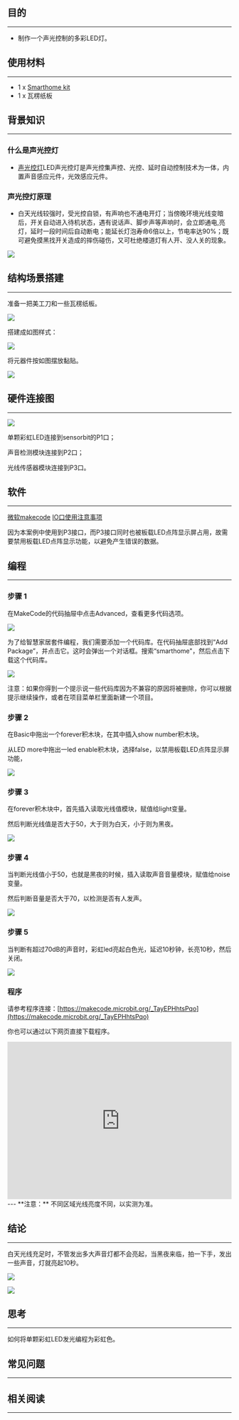 
## 目的
---

- 制作一个声光控制的多彩LED灯。

## 使用材料
---

- 1 x [Smarthome kit](https://www.elecfreaks.com/estore)
- 1 x 瓦楞纸板

## 背景知识
---
### 什么是声光控灯
- [声光控灯](https://baike.baidu.com/item/LED%E5%A3%B0%E5%85%89%E6%8E%A7%E7%81%AF/5015693?fr=aladdin)LED声光控灯是声光控集声控、光控、延时自动控制技术为一体，内置声音感应元件，光效感应元件。
### 声光控灯原理
- 白天光线较强时，受光控自锁，有声响也不通电开灯；当傍晚环境光线变暗后，开关自动进入待机状态，遇有说话声、脚步声等声响时，会立即通电,亮灯，延时一段时间后自动断电；能延长灯泡寿命6倍以上，节电率达90%；既可避免摸黑找开关造成的摔伤碰伤，又可杜绝楼道灯有人开、没人关的现象。


![](https://i.imgur.com/ZUlVGdQ.png)

## 结构场景搭建
---
准备一把美工刀和一些瓦楞纸板。

![](https://i.imgur.com/PuJE7uj.jpg)

搭建成如图样式：

![](https://i.imgur.com/Ttp5RK9.jpg)

将元器件按如图摆放黏贴。

![](https://i.imgur.com/7uAAhWi.jpg)


## 硬件连接图
---
![](https://i.imgur.com/j3m26Nl.png)

单颗彩虹LED连接到sensorbit的P1口；

声音检测模块连接到P2口；

光线传感器模块连接到P3口。

## 软件
---
[微软makecode](https://makecode.microbit.org/#)
[IO口使用注意事项](https://www.elecfreaks.com/learn-cn/Edge_Connector_Data_Sheet/)

因为本案例中使用到P3接口，而P3接口同时也被板载LED点阵显示屏占用，故需要禁用板载LED点阵显示功能，以避免产生错误的数据。

## 编程
---
### 步骤 1
在MakeCode的代码抽屉中点击Advanced，查看更多代码选项。

![](https://i.imgur.com/2qCyzQ7.png)

为了给智慧家居套件编程，我们需要添加一个代码库。在代码抽屉底部找到“Add Package”，并点击它。这时会弹出一个对话框。搜索“smarthome"，然后点击下载这个代码库。

![](https://i.imgur.com/QR2s7LD.png)

注意：如果你得到一个提示说一些代码库因为不兼容的原因将被删除，你可以根据提示继续操作，或者在项目菜单栏里面新建一个项目。

### 步骤 2

在Basic中拖出一个forever积木块，在其中插入show number积木块。

从LED more中拖出一led enable积木块，选择false，以禁用板载LED点阵显示屏功能，

![](https://i.imgur.com/eU2HDxn.png)

### 步骤 3

在forever积木块中，首先插入读取光线值模块，赋值给light变量。

然后判断光线值是否大于50，大于则为白天，小于则为黑夜。

![](https://i.imgur.com/LNSfyGV.png)

### 步骤 4

当判断光线值小于50，也就是黑夜的时候，插入读取声音音量模块，赋值给noise变量。

然后判断音量是否大于70，以检测是否有人发声。

![](https://i.imgur.com/gWFFMiV.png)

### 步骤 5

当判断有超过70dB的声音时，彩虹led亮起白色光，延迟10秒钟，长亮10秒，然后关闭。

![](https://i.imgur.com/McicDIj.png)

### 程序

请参考程序连接：[https://makecode.microbit.org/_TayEPHhtsPqo](https://makecode.microbit.org/_TayEPHhtsPqo)

你也可以通过以下网页直接下载程序。

<div style="position:relative;height:0;padding-bottom:70%;overflow:hidden;"><iframe style="position:absolute;top:0;left:0;width:100%;height:100%;" src="https://makecode.microbit.org/#pub:_TayEPHhtsPqo" frameborder="0" sandbox="allow-popups allow-forms allow-scripts allow-same-origin"></iframe></div>  
---
**注意：** 不同区域光线亮度不同，以实测为准。

## 结论
---
白天光线充足时，不管发出多大声音灯都不会亮起，当黑夜来临，拍一下手，发出一些声音，灯就亮起10秒。

![](https://i.imgur.com/31mzhfy.jpg)

![](https://i.imgur.com/ymeyq3M.jpg)

## 思考
---
如何将单颗彩虹LED发光编程为彩虹色。

## 常见问题
---


## 相关阅读  
---

